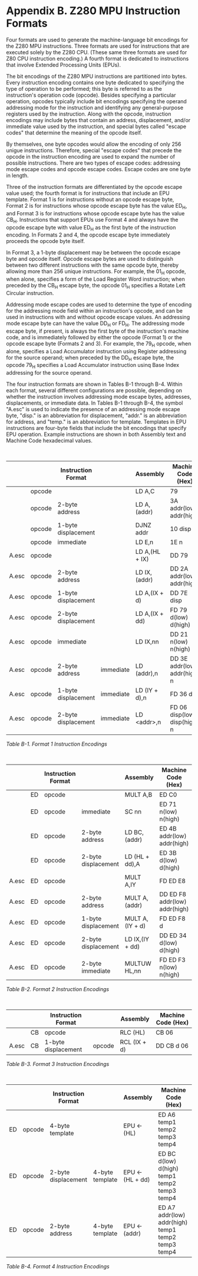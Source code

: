 # Appendix B. Z280 MPU Instruction Formats

Four formats are used to generate the machine-language bit encodings for the Z280 MPU instructions. Three formats are used for instructions that are executed solely by the Z280 CPU. (These same three formats are used for Z80 CPU instruction encoding.) A fourth format is dedicated to instructions that involve Extended Processing Units (EPUs).

The bit encodings of the Z280 MPU instructions are partitioned into bytes. Every instruction encoding contains one byte dedicated to specifying the type of operation to be performed; this byte is referred to as the instruction's operation code (opcode). Besides specifying a particular operation, opcodes typically include bit encodings specifying the operand addressing mode for the instruction and identifying any general-purpose registers used by the instruction. Along with the opcode, instruction encodings may include bytes that contain an address, displacement, and/or immediate value used by the instruction, and special bytes called "escape codes" that determine the meaning of the opcode itself.

By themselves, one byte opcodes would allow the encoding of only 256 unigue instructions. Therefore, special "escape codes" that precede the opcode in the instruction encoding are used to expand the number of possible instructions. There are two types of escape codes: addressing mode escape codes and opcode escape codes. Escape codes are one byte in length.

Three of the instruction formats are differentiated by the opcode escape value used; the fourth format is for instructions that include an EPU template. Format 1 is for instructions without an opcode escape byte, Format 2 is for instructions whose opcode escape byte has the value ED<sub>H</sub>, and Format 3 is for instructions whose opcode escape byte has the value CB<sub>H</sub>. Instructions that support EPUs use Format 4 and always have the opcode escape byte with value ED<sub>H</sub> as the first byte of the instruction encoding. In Formats 2 and 4, the opcode escape byte immediately proceeds the opcode byte itself.

In Format 3, a 1-byte displacement may be between the opcode escape byte and opcode itself. Opcode escape bytes are used to distinguish between two different instructions with the same opcode byte, thereby allowing more than 256 unique instructions. For example, the 01<sub>H</sub> opcode, when alone, specifies a form of the Load Register Word instruction; when preceded by the CB<sub>H</sub> escape byte, the opcode 01<sub>H</sub> specifies a Rotate Left Circular instruction.

Addressing mode escape codes are used to determine the type of encoding for the addressing mode field within an instruction's opcode, and can be used in instructions with and without opcode escape values. An addressing mode escape byte can have the value DD<sub>H</sub> or FD<sub>H</sub>. The addressing mode escape byte, if present, is always the first byte of the instruction's machine code, and is immediately followed by either the opcode (Format 1) or the opcode escape byte (Formats 2 and 3). For example, the 79<sub>H</sub> opcode, when alone, specifies a Load Accumulator instruction using Register addressing for the source operand; when preceded by the DD<sub>H</sub> escape byte, the opcode 79<sub>H</sub> specifies a Load Accumulator instruction usinq Base Index addressing for the source operand.

The four instruction formats are shown in Tables B-1 through B-4. Within each format, several different configurations are possible, depending on whether the instruction involves addressing mode escape bytes, addresses, displacements, or immediate data. In Tables B-1 through B-4, the symbol "A.esc" is used to indicate the presence of an addressing mode escape byte, "disp." is an abbreviation for displacement, "addr." is an abbreviation for address, and "temp." is an abbreviation for template. Templates in EPU instructions are four-byte fields that include the bit encodings that specify EPU operation. Example instructions are shown in both Assembly text and Machine Code hexadecimal values.

<br/>

| | | Instruction Format | | Assembly | Machine Code (Hex)
|-|-|-|-|-|-|
| | opcode | | | LD A,C | 79
| | opcode | 2-byte address | | LD A,(addr) | 3A addr(low) addr(high)
| | opcode | 1-byte displacement | | DJNZ addr | 10 disp
| | opcode | immediate | | LD E,n | 1E n
| A.esc | opcode | | | LD A,(HL + IX) | DD 79
| A.esc | opcode | 2-byte address | | LD IX,(addr) | DD 2A addr(low) addr(high)
| A.esc | opcode | 1-byte displacement | | LD A,(IX + d) | DD 7E disp
| A.esc | opcode | 2-byte displacement | | LD A,(IX + dd) | FD 79 d(low) d(high)
| A.esc | opcode | immediate | | LD IX,nn | DD 21 n(low) n(high)
| A.esc | opcode | 2-byte address | immediate | LD (addr),n | DD 3E addr(low) addr(high) n
| A.esc | opcode | 1-byte displacement | immediate | LD (IY + d),n | FD 36 d n
| A.esc | opcode | 2-byte displacement | immediate | LD &lt;addr&gt;,n | FD 06 disp(low) disp(high) n

_Table B-1. Format 1 Instruction Encodings_

<br/>

| | | Instruction Format | | Assembly | Machine Code (Hex)
|-|-|-|-|-|-|
| | ED | opcode | | MULT A,B | ED C0
| | ED | opcode | immediate | SC nn | ED 71 n(low) n(high)
| | ED | opcode | 2-byte address | LD BC,(addr) | ED 4B addr(low) addr(high)
| | ED | opcode | 2-byte displacement | LD (HL + dd),A | ED 3B d(low) d(high)
| A.esc | ED | opcode | | MULT A,IY | FD ED E8
| A.esc | ED | opcode | 2-byte address | MULT A,(addr) | DD ED F8 addr(low) addr(high)
| A.esc | ED | opcode | 1-byte displacement | MULT A,(IY + d) | FD ED F8 d
| A.esc | ED | opcode | 2-byte displacement | LD IX,(IY + dd) | DD ED 34 d(low) d(high)
| A.esc | ED | opcode | 2-byte immediate | MULTUW HL,nn | FD ED F3 n(low) n(high)

_Table B-2. Format 2 Instruction Encodings_

<br/>

| | | Instruction Format | | Assembly | Machine Code (Hex)
|-|-|-|-|-|-|
| | CB | opcode | | RLC (HL) | CB 06
| A.esc | CB | 1-byte displacement | opcode | RCL (IX + d) | DD CB d 06

_Table B-3. Format 3 Instruction Encodings_

<br/>

| | | Instruction Format | | Assembly | Machine Code (Hex)
|-|-|-|-|-|-|
| ED | opcode | 4-byte template | | EPU ← (HL) | ED A6 temp1 temp2 temp3 temp4
| ED | opcode | 2-byte displacement | 4-byte template | EPU ← (HL + dd) | ED BC d(low) d(high) temp1 temp2 temp3 temp4
| ED | opcode | 2-byte address | 4-byte template | EPU ← (addr) | ED A7 addr(low) addr(high) temp1 temp2 temp3 temp4

_Table B-4. Format 4 Instruction Encodings_
